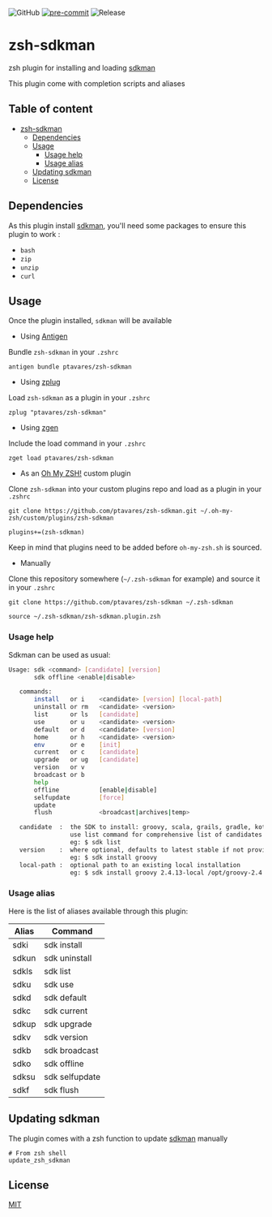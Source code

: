 ![GitHub](https://img.shields.io/github/license/ptavares/zsh-exa)
[![pre-commit](https://img.shields.io/badge/pre--commit-enabled-brightgreen?logo=pre-commit&logoColor=white)](https://github.com/pre-commit/pre-commit)
![Release](https://img.shields.io/badge/Release_version-0.0.0-blue)

# zsh-sdkman

zsh plugin for installing and loading [sdkman](https://github.com/sdkman)

This plugin come with completion scripts and aliases

## Table of content

- [zsh-sdkman](#zsh-sdkman)
  - [Dependencies](#dependencies)
  - [Usage](#usage)
    - [Usage help](#usage-help)
    - [Usage alias](#usage-alias)
  - [Updating sdkman](#updating-sdkman)
  - [License](#license)

## Dependencies

As this plugin install [sdkman](https://github.com/sdkman), you'll need some packages to ensure this plugin to work :

- `bash`
- `zip`
- `unzip`
- `curl`

## Usage

Once the plugin installed, `sdkman` will be available

- Using [Antigen](https://github.com/zsh-users/antigen)

Bundle `zsh-sdkman` in your `.zshrc`

```shell
antigen bundle ptavares/zsh-sdkman
```

- Using [zplug](https://github.com/b4b4r07/zplug)

Load `zsh-sdkman` as a plugin in your `.zshrc`

```shell
zplug "ptavares/zsh-sdkman"
```

- Using [zgen](https://github.com/tarjoilija/zgen)

Include the load command in your `.zshrc`

```shell
zget load ptavares/zsh-sdkman
```

- As an [Oh My ZSH!](https://github.com/robbyrussell/oh-my-zsh) custom plugin

Clone `zsh-sdkman` into your custom plugins repo and load as a plugin in your `.zshrc`

```shell
git clone https://github.com/ptavares/zsh-sdkman.git ~/.oh-my-zsh/custom/plugins/zsh-sdkman
```

```shell
plugins+=(zsh-sdkman)
```

Keep in mind that plugins need to be added before `oh-my-zsh.sh` is sourced.

- Manually

Clone this repository somewhere (`~/.zsh-sdkman` for example) and source it in your `.zshrc`

```shell
git clone https://github.com/ptavares/zsh-sdkman ~/.zsh-sdkman
```

```shell
source ~/.zsh-sdkman/zsh-sdkman.plugin.zsh
```

### Usage help

Sdkman can be used as usual:

```bash
Usage: sdk <command> [candidate] [version]
       sdk offline <enable|disable>

   commands:
       install   or i    <candidate> [version] [local-path]
       uninstall or rm   <candidate> <version>
       list      or ls   [candidate]
       use       or u    <candidate> <version>
       default   or d    <candidate> [version]
       home      or h    <candidate> <version>
       env       or e    [init]
       current   or c    [candidate]
       upgrade   or ug   [candidate]
       version   or v
       broadcast or b
       help
       offline           [enable|disable]
       selfupdate        [force]
       update
       flush             <broadcast|archives|temp>

   candidate  :  the SDK to install: groovy, scala, grails, gradle, kotlin, etc.
                 use list command for comprehensive list of candidates
                 eg: $ sdk list
   version    :  where optional, defaults to latest stable if not provided
                 eg: $ sdk install groovy
   local-path :  optional path to an existing local installation
                 eg: $ sdk install groovy 2.4.13-local /opt/groovy-2.4.13
```

### Usage alias

Here is the list of aliases available through this plugin:

| Alias         | Command     |
| ------------- |-------------|
| sdki | sdk install    |
| sdkun | sdk uninstall |
| sdkls | sdk list  |
| sdku | sdk use  |
| sdkd | sdk default  |
| sdkc | sdk current  |
| sdkup | sdk upgrade  |
| sdkv | sdk version  |
| sdkb | sdk broadcast  |
| sdko | sdk offline  |
| sdksu | sdk selfupdate|
| sdkf | sdk flush  |

## Updating sdkman

The plugin comes with a zsh function to update [sdkman](https://github.com/sdkman) manually

```shell
# From zsh shell
update_zsh_sdkman
```

## License

[MIT](LICENCE)

